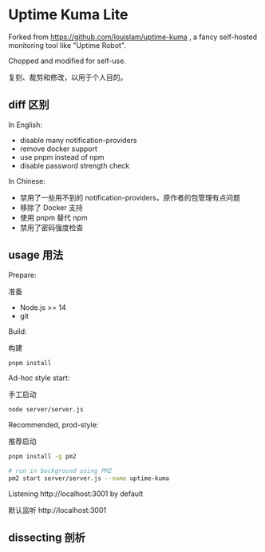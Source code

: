 # Uptime Kuma Lite

Forked from https://github.com/louislam/uptime-kuma , a fancy self-hosted monitoring tool like "Uptime Robot".

Chopped and modified for self-use.

复刻、裁剪和修改，以用于个人目的。

## diff 区别

In English:

- disable many notification-providers
- remove docker support
- use pnpm instead of npm
- disable password strength check

In Chinese:

- 禁用了一些用不到的 notification-providers，原作者的包管理有点问题
- 移除了 Docker 支持
- 使用 pnpm 替代 npm
- 禁用了密码强度检查

## usage 用法

Prepare:

准备

- Node.js >= 14
- git

Build:

构建

```bash
pnpm install
```

Ad-hoc style start:

手工启动

```bash
node server/server.js
```

Recommended, prod-style:

推荐启动

```bash
pnpm install -g pm2

# run in background using PM2
pm2 start server/server.js --name uptime-kuma
```

Listening http://localhost:3001 by default

默认监听 http://localhost:3001

## dissecting 剖析


